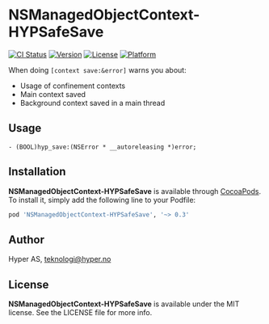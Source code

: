 # NSManagedObjectContext-HYPSafeSave

[![CI Status](http://img.shields.io/travis/hyperoslo/NSManagedObjectContext-HYPSafeSave.svg?style=flat)](https://travis-ci.org/hyperoslo/NSManagedObjectContext-HYPSafeSave)
[![Version](https://img.shields.io/cocoapods/v/NSManagedObjectContext-HYPSafeSave.svg?style=flat)](http://cocoadocs.org/docsets/NSManagedObjectContext-HYPSafeSave)
[![License](https://img.shields.io/cocoapods/l/NSManagedObjectContext-HYPSafeSave.svg?style=flat)](http://cocoadocs.org/docsets/NSManagedObjectContext-HYPSafeSave)
[![Platform](https://img.shields.io/cocoapods/p/NSManagedObjectContext-HYPSafeSave.svg?style=flat)](http://cocoadocs.org/docsets/NSManagedObjectContext-HYPSafeSave)

When doing `[context save:&error]` warns you about:

- Usage of confinement contexts
- Main context saved
- Background context saved in a main thread

## Usage

```objc
- (BOOL)hyp_save:(NSError * __autoreleasing *)error;
```

## Installation

**NSManagedObjectContext-HYPSafeSave** is available through [CocoaPods](http://cocoapods.org). To install
it, simply add the following line to your Podfile:

```ruby
pod 'NSManagedObjectContext-HYPSafeSave', '~> 0.3'
```

## Author

Hyper AS, teknologi@hyper.no

## License

**NSManagedObjectContext-HYPSafeSave** is available under the MIT license. See the LICENSE file for more info.
